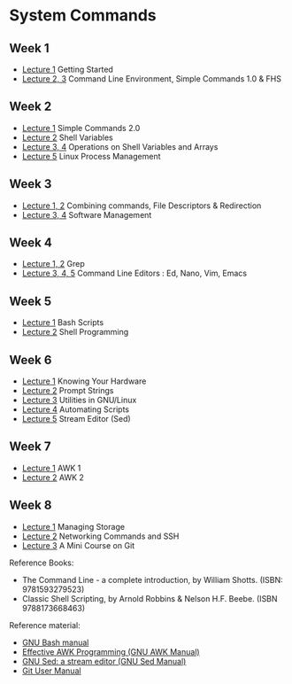# System Commands

## Week 1

* [Lecture 1](Week-1/Lecture1) Getting Started
* [Lecture 2, 3](Week-1/Lecture2-3) Command Line Environment, Simple Commands 1.0 & FHS

## Week 2

* [Lecture 1](Week-2/Lecture1) Simple Commands 2.0
* [Lecture 2](Week-2/Lecture2) Shell Variables
* [Lecture 3, 4](Week-2/Lecture3-4) Operations on Shell Variables and Arrays
* [Lecture 5](Week-2/Lecture5) Linux Process Management

## Week 3

* [Lecture 1, 2](Week-3/Lecture1-2) Combining commands, File Descriptors & Redirection
* [Lecture 3, 4](Week-3/Lecture3-4) Software Management

## Week 4

* [Lecture 1, 2](Week-4/Lecture1-2) Grep
* [Lecture 3, 4, 5](Week-4/Lecture3-5) Command Line Editors : Ed, Nano, Vim, Emacs

## Week 5

* [Lecture 1](Week-5/Lecture1) Bash Scripts
* [Lecture 2](Week-5/Lecture2) Shell Programming

## Week 6

* [Lecture 1](Week-6/Lecture1) Knowing Your Hardware
* [Lecture 2](Week-6/Lecture2) Prompt Strings
* [Lecture 3](Week-6/Lecture3) Utilities in GNU/Linux
* [Lecture 4](Week-6/Lecture4) Automating Scripts
* [Lecture 5](Week-6/Lecture5) Stream Editor (Sed)

## Week 7

* [Lecture 1](Week-7/Lecture1) AWK 1
* [Lecture 2](Week-7/Lecture2) AWK 2

## Week 8   

* [Lecture 1](Week-8/Lecture1) Managing Storage
* [Lecture 2](Week-8/Lecture2) Networking Commands and SSH
* [Lecture 3](Week-8/Lecture3) A Mini Course on Git


Reference Books:

* The Command Line - a complete introduction, by William Shotts. (ISBN: 9781593279523)
* Classic Shell Scripting, by Arnold Robbins & Nelson H.F. Beebe. (ISBN 9788173668463)

Reference material:

* [GNU Bash manual](https://www.gnu.org/software/bash/manual/)
* [Effective AWK Programming (GNU AWK Manual)](https://www.gnu.org/software/gawk/manual/)
* [GNU Sed: a stream editor (GNU Sed Manual)](https://www.gnu.org/software/sed/manual/)
* [Git User Manual](https://git-scm.com/docs/user-manual)
